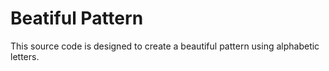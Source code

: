 ﻿# Beatiful Pattern
This source code is designed to create a beautiful pattern using alphabetic letters.

